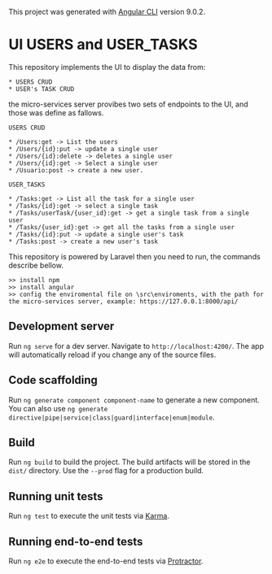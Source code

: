 This project was generated with [Angular CLI](https://github.com/angular/angular-cli) version 9.0.2.

# UI USERS and USER_TASKS

This repository implements the UI to display the data from:

	* USERS CRUD
	* USER's TASK CRUD

the micro-services server provibes two sets of endpoints to the UI, and those was define as fallows.
	
	USERS CRUD
	
	* /Users:get -> List the users
	* /Users/{id}:put -> update a single user
	* /Users/{id}:delete -> deletes a single user
	* /Users/{id}:get -> Select a single user
	* /Usuario:post -> create a new user.

	USER_TASKS

	* /Tasks:get -> List all the task for a single user
	* /Tasks/{id}:get -> select a single task
	* /Tasks/userTask/{user_id}:get -> get a single task from a single user
	* /Tasks/{user_id}:get -> get all the tasks from a single user
	* /Tasks/{id}:put -> update a single user's task
	* /Tasks:post -> create a new user's task


This repository is powered by Laravel then you need to run, the commands describe bellow.

	>> install npm
	>> install angular
	>> config the enviromental file on \src\enviroments, with the path for the micro-services server, example: https://127.0.0.1:8000/api/
  

## Development server

Run `ng serve` for a dev server. Navigate to `http://localhost:4200/`. The app will automatically reload if you change any of the source files.

## Code scaffolding

Run `ng generate component component-name` to generate a new component. You can also use `ng generate directive|pipe|service|class|guard|interface|enum|module`.

## Build

Run `ng build` to build the project. The build artifacts will be stored in the `dist/` directory. Use the `--prod` flag for a production build.

## Running unit tests

Run `ng test` to execute the unit tests via [Karma](https://karma-runner.github.io).

## Running end-to-end tests

Run `ng e2e` to execute the end-to-end tests via [Protractor](http://www.protractortest.org/).

